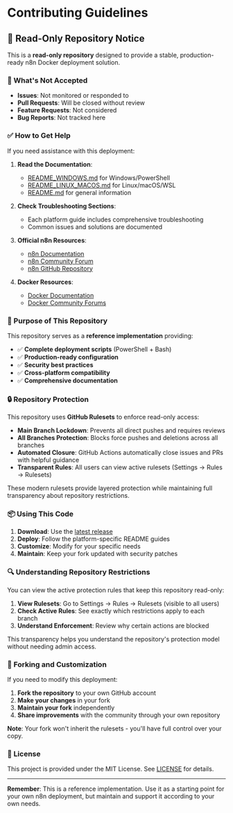 # Contributing Guidelines

## 📢 Read-Only Repository Notice

This is a **read-only repository** designed to provide a stable, production-ready n8n Docker deployment solution. 

### 🚫 What's Not Accepted

- **Issues**: Not monitored or responded to
- **Pull Requests**: Will be closed without review
- **Feature Requests**: Not considered
- **Bug Reports**: Not tracked here

### ✅ How to Get Help

If you need assistance with this deployment:

1. **Read the Documentation**: 
   - [README_WINDOWS.md](README_WINDOWS.md) for Windows/PowerShell
   - [README_LINUX_MACOS.md](README_LINUX_MACOS.md) for Linux/macOS/WSL
   - [README.md](README.md) for general information

2. **Check Troubleshooting Sections**:
   - Each platform guide includes comprehensive troubleshooting
   - Common issues and solutions are documented

3. **Official n8n Resources**:
   - [n8n Documentation](https://docs.n8n.io/)
   - [n8n Community Forum](https://community.n8n.io/)
   - [n8n GitHub Repository](https://github.com/n8n-io/n8n)

4. **Docker Resources**:
   - [Docker Documentation](https://docs.docker.com/)
   - [Docker Community Forums](https://forums.docker.com/)

### 🎯 Purpose of This Repository

This repository serves as a **reference implementation** providing:

- ✅ **Complete deployment scripts** (PowerShell + Bash)
- ✅ **Production-ready configuration** 
- ✅ **Security best practices**
- ✅ **Cross-platform compatibility**
- ✅ **Comprehensive documentation**

### 🔒 Repository Protection

This repository uses **GitHub Rulesets** to enforce read-only access:

- **Main Branch Lockdown**: Prevents all direct pushes and requires reviews
- **All Branches Protection**: Blocks force pushes and deletions across all branches
- **Automated Closure**: GitHub Actions automatically close issues and PRs with helpful guidance
- **Transparent Rules**: All users can view active rulesets (Settings → Rules → Rulesets)

These modern rulesets provide layered protection while maintaining full transparency about repository restrictions.

### 📦 Using This Code

1. **Download**: Use the [latest release](https://github.com/tomheylenquench/n8nDocker/releases) 
2. **Deploy**: Follow the platform-specific README guides
3. **Customize**: Modify for your specific needs
4. **Maintain**: Keep your fork updated with security patches

### 🔍 Understanding Repository Restrictions

You can view the active protection rules that keep this repository read-only:

1. **View Rulesets**: Go to Settings → Rules → Rulesets (visible to all users)
2. **Check Active Rules**: See exactly which restrictions apply to each branch
3. **Understand Enforcement**: Review why certain actions are blocked

This transparency helps you understand the repository's protection model without needing admin access.

### 🔄 Forking and Customization

If you need to modify this deployment:

1. **Fork the repository** to your own GitHub account
2. **Make your changes** in your fork
3. **Maintain your fork** independently
4. **Share improvements** with the community through your own repository

**Note**: Your fork won't inherit the rulesets - you'll have full control over your copy.

### 📄 License

This project is provided under the MIT License. See [LICENSE](LICENSE) for details.

---

**Remember**: This is a reference implementation. Use it as a starting point for your own n8n deployment, but maintain and support it according to your own needs. 